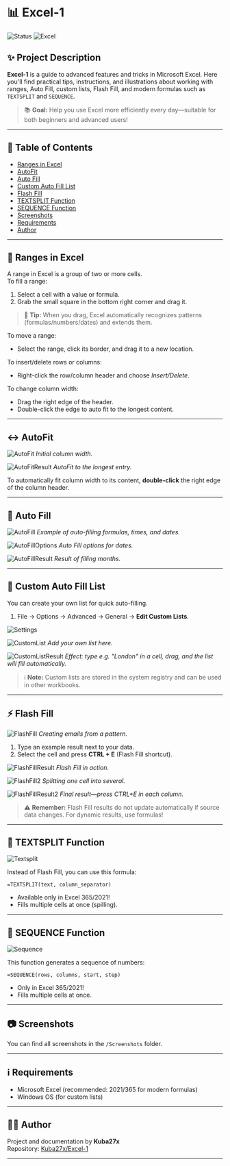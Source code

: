 # 📊 Excel-1

![Status](https://img.shields.io/badge/status-active-brightgreen.svg)
![Excel](https://img.shields.io/badge/Microsoft-Excel-blue.svg)

## ✨ Project Description

**Excel-1** is a guide to advanced features and tricks in Microsoft Excel. Here you'll find practical tips, instructions, and illustrations about working with ranges, Auto Fill, custom lists, Flash Fill, and modern formulas such as `TEXTSPLIT` and `SEQUENCE`.

> 📚 **Goal:** Help you use Excel more efficiently every day—suitable for both beginners and advanced users!

---

## 📒 Table of Contents

- [Ranges in Excel](#-ranges-in-excel)
- [AutoFit](#autofit)
- [Auto Fill](#-auto-fill)
- [Custom Auto Fill List](#-custom-auto-fill-list)
- [Flash Fill](#-flash-fill)
- [TEXTSPLIT Function](#-textsplit-function)
- [SEQUENCE Function](#-sequence-function)
- [Screenshots](#screenshots)
- [Requirements](#requirements)
- [Author](#-author)

---

## 🔲 Ranges in Excel

A range in Excel is a group of two or more cells.  
To fill a range:
1. Select a cell with a value or formula.
2. Grab the small square in the bottom right corner and drag it.

> 📝 **Tip:** When you drag, Excel automatically recognizes patterns (formulas/numbers/dates) and extends them.

To move a range:
- Select the range, click its border, and drag it to a new location.

To insert/delete rows or columns:
- Right-click the row/column header and choose _Insert/Delete_.

To change column width:
- Drag the right edge of the header.
- Double-click the edge to auto fit to the longest content.

---

## ↔️ AutoFit

![AutoFit](Screenshots/AutoFit.png)
*Initial column width.*

![AutoFitResult](Screenshots/AutoFitResult.png)
*AutoFit to the longest entry.*

To automatically fit column width to its content, **double-click** the right edge of the column header.

---

## 🔄 Auto Fill

![AutoFill](Screenshots/AutoFill.png)
*Example of auto-filling formulas, times, and dates.*

![AutoFillOptions](Screenshots/AutoFillOptions.png)
*Auto Fill options for dates.*

![AutoFillResult](Screenshots/AutoFillResult.png)
*Result of filling months.*

---

## 📝 Custom Auto Fill List

You can create your own list for quick auto-filling.

1. File → Options → Advanced → General → **Edit Custom Lists**.

![Settings](Screenshots/Settings.png)

![CustomList](Screenshots/CustomList.png)
*Add your own list here.*

![CustomListResult](Screenshots/CustomListResult.png)
*Effect: type e.g. "London" in a cell, drag, and the list will fill automatically.*

> ℹ️ **Note:** Custom lists are stored in the system registry and can be used in other workbooks.

---

## ⚡ Flash Fill

![FlashFill](Screenshots/FlashFill.png)
*Creating emails from a pattern.*

1. Type an example result next to your data.
2. Select the cell and press **CTRL + E** (Flash Fill shortcut).

![FlashFillResult](Screenshots/FlashFillResult.png)
*Flash Fill in action.*

![FlashFill2](Screenshots/FlashFill2.png)
*Splitting one cell into several.*

![FlashFillResult2](Screenshots/FlashFillResult2.png)
*Final result—press CTRL+E in each column.*

> ⚠️ **Remember:** Flash Fill results do not update automatically if source data changes. For dynamic results, use formulas!

---

## 🧩 TEXTSPLIT Function

![Textsplit](Screenshots/Textsplit.png)

Instead of Flash Fill, you can use this formula:
```excel
=TEXTSPLIT(text, column_separator)
```
- Available only in Excel 365/2021!
- Fills multiple cells at once (spilling).

---

## 🔢 SEQUENCE Function

![Sequence](Screenshots/Sequence.png)

This function generates a sequence of numbers:
```excel
=SEQUENCE(rows, columns, start, step)
```
- Only in Excel 365/2021!
- Fills multiple cells at once.

---

## 📷 Screenshots

You can find all screenshots in the `/Screenshots` folder.

---

## ℹ️ Requirements

- Microsoft Excel (recommended: 2021/365 for modern formulas)
- Windows OS (for custom lists)

---

## 👨‍💻 Author

Project and documentation by **Kuba27x**  
Repository: [Kuba27x/Excel-1](https://github.com/Kuba27x/Excel-1)

---
